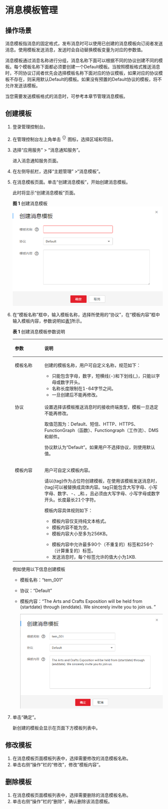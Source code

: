 # 消息模板管理<a name="zh-cn_topic_0043394889"></a>

## 操作场景<a name="section3499028611828"></a>

消息模板指消息的固定格式，发布消息时可以使用已创建的消息模板向订阅者发送消息。使用模板发送消息，发送时会自动替换模板变量为对应的参数值。

消息模板通过消息名称进行分组，消息名称下面可以根据不同的协议创建不同的模板。每个模板名称下面都必须要创建一个Default模板。当按照模板格式推送消息时，不同协议订阅者优先会选择模板名称下面对应的协议模板，如果对应的协议模板不存在，则采用默认Default的模板。如果没有预置的Default协议的模板，将不允许发送该模板。

当您需要发送模板格式的消息时，可参考本章节管理消息模板。

## 创建模板<a name="section66624127194914"></a>

1.  登录管理控制台。
2.  在管理控制台左上角单击![](figures/icon-region.png)图标，选择区域和项目。
3.  选择“应用服务” \> “消息通知服务”。

    进入消息通知服务页面。

4.  在左侧导航栏，选择“主题管理” \>“消息模板”。
5.  在消息模板页面。单击“创建消息模板”，开始创建消息模板。

    此时将显示“创建消息模板”页面。

    **图 1**  创建消息模板<a name="fig10811161924211"></a>  
    ![](figures/创建消息模板-1.png "创建消息模板-1")

6.  在“模板名称”框中，输入模板名称，选择所使用的“协议”，在“模板内容”框中输入模板内容，参数说明如[表1](#table9567729153632)所示。

    **表 1**  创建消息模板参数说明

    <a name="table9567729153632"></a>
    <table><thead align="left"><tr id="row46643153153632"><th class="cellrowborder" valign="top" width="19.74%" id="mcps1.2.3.1.1"><p id="p45773798153632"><a name="p45773798153632"></a><a name="p45773798153632"></a><strong id="b633727016234"><a name="b633727016234"></a><a name="b633727016234"></a>参数</strong></p>
    </th>
    <th class="cellrowborder" valign="top" width="80.25999999999999%" id="mcps1.2.3.1.2"><p id="p16690171153632"><a name="p16690171153632"></a><a name="p16690171153632"></a><strong id="b4355688916234"><a name="b4355688916234"></a><a name="b4355688916234"></a>说明</strong></p>
    </th>
    </tr>
    </thead>
    <tbody><tr id="row15993813153632"><td class="cellrowborder" valign="top" width="19.74%" headers="mcps1.2.3.1.1 "><p id="p43710295164421"><a name="p43710295164421"></a><a name="p43710295164421"></a>模板名称</p>
    </td>
    <td class="cellrowborder" valign="top" width="80.25999999999999%" headers="mcps1.2.3.1.2 "><p id="p44258107153632"><a name="p44258107153632"></a><a name="p44258107153632"></a>创建的模板名称，用户可自定义名称，规范如下：</p>
    <a name="ul40971925153757"></a><a name="ul40971925153757"></a><ul id="ul40971925153757"><li>只能包含字母，数字，短横线(-)和下划线(_)，只能以字母或数字开头。</li><li>名称长度限制在1-64字节之间。</li><li>一旦创建后不能再修改。</li></ul>
    </td>
    </tr>
    <tr id="row62778644153632"><td class="cellrowborder" valign="top" width="19.74%" headers="mcps1.2.3.1.1 "><p id="p27643693164446"><a name="p27643693164446"></a><a name="p27643693164446"></a>协议</p>
    </td>
    <td class="cellrowborder" valign="top" width="80.25999999999999%" headers="mcps1.2.3.1.2 "><p id="p40584374104257"><a name="p40584374104257"></a><a name="p40584374104257"></a>设置选择该模板推送消息时的接收终端类型，模板一旦选定不能再修改。</p>
    <p id="p3419487117132"><a name="p3419487117132"></a><a name="p3419487117132"></a>取值范围为：Default、短信、HTTP、HTTPS、FunctionGraph（函数）、Functiongraph（工作流）、DMS和邮件。</p>
    <p id="p12468638104149"><a name="p12468638104149"></a><a name="p12468638104149"></a>协议默认为“Default”。如果用户不选择协议，则使用默认值。</p>
    </td>
    </tr>
    <tr id="row23418429162644"><td class="cellrowborder" valign="top" width="19.74%" headers="mcps1.2.3.1.1 "><p id="p32830814164510"><a name="p32830814164510"></a><a name="p32830814164510"></a>模板内容</p>
    </td>
    <td class="cellrowborder" valign="top" width="80.25999999999999%" headers="mcps1.2.3.1.2 "><p id="p5697748316413"><a name="p5697748316413"></a><a name="p5697748316413"></a>用户可自定义模板内容。</p>
    <p id="p29184378155831"><a name="p29184378155831"></a><a name="p29184378155831"></a>请以{tag}作为占位符创建模板，在使用该模板发送消息时，{tag}可以被替换成具体内容。tag只能包含大写字母、小写字母、数字、-、_和.，且必须由大写字母、小写字母或数字开头。长度最长21个字符。</p>
    <p id="p40948298155833"><a name="p40948298155833"></a><a name="p40948298155833"></a>模板内容具体规则如下：</p>
    <a name="ul24327004104111"></a><a name="ul24327004104111"></a><ul id="ul24327004104111"><li>模板内容仅支持纯文本格式。</li><li>模板内容不能为空。</li><li>模板内容大小至多为256KB。</li></ul>
    <a name="ul36563140155946"></a><a name="ul36563140155946"></a><ul id="ul36563140155946"><li>模板内容中允许最多90个（不重复的）标签和256个（计算重复的）标签。</li><li>发送消息时，每个标签允许的值大小为1KB.</li></ul>
    </td>
    </tr>
    </tbody>
    </table>

    例如使用以下信息创建模板

    -   模板名称：“tem\_001”
    -   协议：“Default”
    -   模板内容：“The Arts and Crafts Exposition will be held from \{startdate\} through \{enddate\}. We sincerely invite you to join us. ”

        ![](figures/创建消息模板.png)

7.  单击“确定”。

    新创建的模板会显示在页面下方模板列表中。


## 修改模板<a name="section10611263152222"></a>

1.  在消息模板页面模板列表中，选择需要修改的消息模板名称。
2.  单击右侧“操作”栏的“修改”，修改“模板内容”。

## 删除模板<a name="section14249229153134"></a>

1.  在消息模板页面模板列表中，选择需要删除的消息模板名称。
2.  单击右侧“操作”栏的“删除”，确认删除该消息模板。

